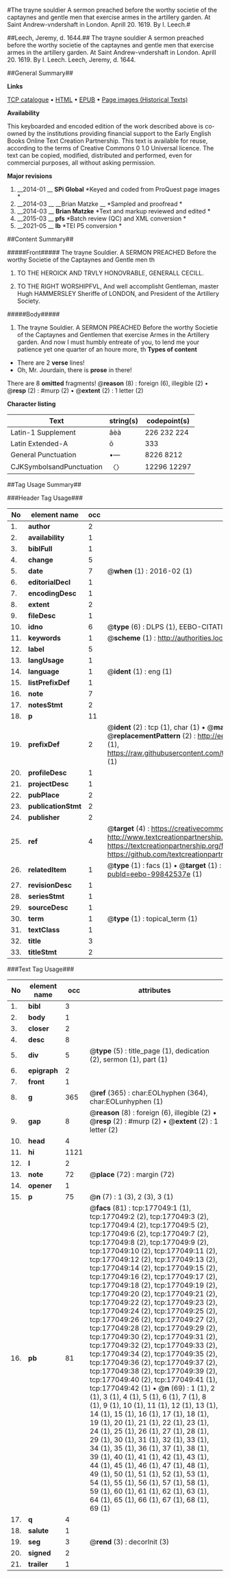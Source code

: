 #The trayne souldier A sermon preached before the worthy societie of the captaynes and gentle men that exercise armes in the artillery garden. At Saint Andrew-vndershaft in London. Aprill 20. 1619. By I. Leech.#

##Leech, Jeremy, d. 1644.##
The trayne souldier A sermon preached before the worthy societie of the captaynes and gentle men that exercise armes in the artillery garden. At Saint Andrew-vndershaft in London. Aprill 20. 1619. By I. Leech.
Leech, Jeremy, d. 1644.

##General Summary##

**Links**

[TCP catalogue](http://www.ota.ox.ac.uk/tcp/)  • 
[HTML](http://tei.it.ox.ac.uk/tcp/Texts-HTML/free/B14/B14422.html)  • 
[EPUB](http://tei.it.ox.ac.uk/tcp/Texts-EPUB/free/B14/B14422.epub) • 
[Page images (Historical Texts)](https://historicaltexts.jisc.ac.uk/eebo-99842537e)

**Availability**

This keyboarded and encoded edition of the work described above is co-owned by the
    institutions providing financial support to the Early English Books Online Text Creation
    Partnership. This text is available for reuse, according to the terms of  Creative Commons 0 1.0 Universal
    licence. The text can be copied, modified, distributed and performed, even for commercial
    purposes, all without asking permission.

**Major revisions**

1. __2014-01 __ __SPi Global__ *Keyed and coded from ProQuest page images *
1. __2014-03 __ __Brian Matzke __ *Sampled and proofread *
1. __2014-03 __ __Brian Matzke__ *Text and markup reviewed and edited *
1. __2015-03 __ __pfs__ *Batch review (QC) and XML conversion *
1. __2021-05 __ __lb__ *TEI P5 conversion *

##Content Summary##

#####Front#####
The trayne Souldier. A SERMON PREACHED Before the worthy Societie of the Captaynes and Gentle men th
1. TO THE HEROICK AND TRVLY HONOVRABLE, GENERALL CECILL.

1. TO THE RIGHT WORSHIPFVL, And well accomplisht Gentleman, master Hugh HAMMERSLEY Sheriffe of LONDON, and President of the Artillery Society.

#####Body#####

1. The trayne Souldier. A SERMON PREACHED Before the worthy Societie of the Captaynes and Gentlemen that exercise Armes in the Artillery garden.
And now I must humbly entreate of you, to lend me your patience yet one quarter of an houre more, th
**Types of content**

  * There are 2 **verse** lines!
  * Oh, Mr. Jourdain, there is **prose** in there!

There are 8 **omitted** fragments! 
 @__reason__ (8) : foreign (6), illegible (2)  •  @__resp__ (2) : #murp (2)  •  @__extent__ (2) : 1 letter (2)

**Character listing**


|Text|string(s)|codepoint(s)|
|---|---|---|
|Latin-1 Supplement|âèà|226 232 224|
|Latin Extended-A|ō|333|
|General Punctuation|•—|8226 8212|
|CJKSymbolsandPunctuation|〈〉|12296 12297|

##Tag Usage Summary##

###Header Tag Usage###

|No|element name|occ|attributes|
|---|---|---|---|
|1.|__author__|2||
|2.|__availability__|1||
|3.|__biblFull__|1||
|4.|__change__|5||
|5.|__date__|7| @__when__ (1) : 2016-02 (1)|
|6.|__editorialDecl__|1||
|7.|__encodingDesc__|1||
|8.|__extent__|2||
|9.|__fileDesc__|1||
|10.|__idno__|6| @__type__ (6) : DLPS (1), EEBO-CITATION (1), VID (1), EEBO-PROQUEST (1), STC (2)|
|11.|__keywords__|1| @__scheme__ (1) : http://authorities.loc.gov/ (1)|
|12.|__label__|5||
|13.|__langUsage__|1||
|14.|__language__|1| @__ident__ (1) : eng (1)|
|15.|__listPrefixDef__|1||
|16.|__note__|7||
|17.|__notesStmt__|2||
|18.|__p__|11||
|19.|__prefixDef__|2| @__ident__ (2) : tcp (1), char (1)  •  @__matchPattern__ (2) : ([0-9\-]+):([0-9IVX]+) (1), (.+) (1)  •  @__replacementPattern__ (2) : http://eebo.chadwyck.com/downloadtiff?vid=$1&page=$2 (1), https://raw.githubusercontent.com/textcreationpartnership/Texts/master/tcpchars.xml#$1 (1)|
|20.|__profileDesc__|1||
|21.|__projectDesc__|1||
|22.|__pubPlace__|2||
|23.|__publicationStmt__|2||
|24.|__publisher__|2||
|25.|__ref__|4| @__target__ (4) : https://creativecommons.org/publicdomain/zero/1.0/ (1), http://www.textcreationpartnership.org/docs/. (1), https://textcreationpartnership.org/faq/#faq05 (1), https://github.com/textcreationpartnership (1)|
|26.|__relatedItem__|1| @__type__ (1) : facs (1)  •  @__target__ (1) : https://data.historicaltexts.jisc.ac.uk/view?pubId=eebo-99842537e (1)|
|27.|__revisionDesc__|1||
|28.|__seriesStmt__|1||
|29.|__sourceDesc__|1||
|30.|__term__|1| @__type__ (1) : topical_term (1)|
|31.|__textClass__|1||
|32.|__title__|3||
|33.|__titleStmt__|2||


###Text Tag Usage###

|No|element name|occ|attributes|
|---|---|---|---|
|1.|__bibl__|3||
|2.|__body__|1||
|3.|__closer__|2||
|4.|__desc__|8||
|5.|__div__|5| @__type__ (5) : title_page (1), dedication (2), sermon (1), part (1)|
|6.|__epigraph__|2||
|7.|__front__|1||
|8.|__g__|365| @__ref__ (365) : char:EOLhyphen (364), char:EOLunhyphen (1)|
|9.|__gap__|8| @__reason__ (8) : foreign (6), illegible (2)  •  @__resp__ (2) : #murp (2)  •  @__extent__ (2) : 1 letter (2)|
|10.|__head__|4||
|11.|__hi__|1121||
|12.|__l__|2||
|13.|__note__|72| @__place__ (72) : margin (72)|
|14.|__opener__|1||
|15.|__p__|75| @__n__ (7) : 1 (3), 2 (3), 3 (1)|
|16.|__pb__|81| @__facs__ (81) : tcp:177049:1 (1), tcp:177049:2 (2), tcp:177049:3 (2), tcp:177049:4 (2), tcp:177049:5 (2), tcp:177049:6 (2), tcp:177049:7 (2), tcp:177049:8 (2), tcp:177049:9 (2), tcp:177049:10 (2), tcp:177049:11 (2), tcp:177049:12 (2), tcp:177049:13 (2), tcp:177049:14 (2), tcp:177049:15 (2), tcp:177049:16 (2), tcp:177049:17 (2), tcp:177049:18 (2), tcp:177049:19 (2), tcp:177049:20 (2), tcp:177049:21 (2), tcp:177049:22 (2), tcp:177049:23 (2), tcp:177049:24 (2), tcp:177049:25 (2), tcp:177049:26 (2), tcp:177049:27 (2), tcp:177049:28 (2), tcp:177049:29 (2), tcp:177049:30 (2), tcp:177049:31 (2), tcp:177049:32 (2), tcp:177049:33 (2), tcp:177049:34 (2), tcp:177049:35 (2), tcp:177049:36 (2), tcp:177049:37 (2), tcp:177049:38 (2), tcp:177049:39 (2), tcp:177049:40 (2), tcp:177049:41 (1), tcp:177049:42 (1)  •  @__n__ (69) : 1 (1), 2 (1), 3 (1), 4 (1), 5 (1), 6 (1), 7 (1), 8 (1), 9 (1), 10 (1), 11 (1), 12 (1), 13 (1), 14 (1), 15 (1), 16 (1), 17 (1), 18 (1), 19 (1), 20 (1), 21 (1), 22 (1), 23 (1), 24 (1), 25 (1), 26 (1), 27 (1), 28 (1), 29 (1), 30 (1), 31 (1), 32 (1), 33 (1), 34 (1), 35 (1), 36 (1), 37 (1), 38 (1), 39 (1), 40 (1), 41 (1), 42 (1), 43 (1), 44 (1), 45 (1), 46 (1), 47 (1), 48 (1), 49 (1), 50 (1), 51 (1), 52 (1), 53 (1), 54 (1), 55 (1), 56 (1), 57 (1), 58 (1), 59 (1), 60 (1), 61 (1), 62 (1), 63 (1), 64 (1), 65 (1), 66 (1), 67 (1), 68 (1), 69 (1)|
|17.|__q__|4||
|18.|__salute__|1||
|19.|__seg__|3| @__rend__ (3) : decorInit (3)|
|20.|__signed__|2||
|21.|__trailer__|1||
